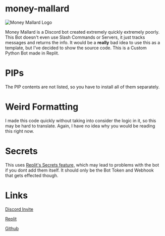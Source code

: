 # money-mallard

![Money Mallard Logo](https://i.ibb.co/hHLRt5x/Mallard.png)

Money Mallard is a Discord bot created extremely quickly extremely poorly. This Bot doesn't even use Slash Commands or Servers, it just tracks messages and returns the info. It would be a **really** bad idea to use this as a template, but I've decided to show the source code. This is a Custom Python Bot made in Replit.


# PIPs

The PIP contents are not listed, so you have to install all of them separately.

# Weird Formatting

I made this code quickly without taking into consider the logic in it, so this may be hard to translate. Again, I have no idea why you would be reading this right now.

# Secrets

This uses [Replit's Secrets feature,](https://docs.replit.com/programming-ide/workspace-features/secrets) which may lead to problems with the bot if you dont add them itself. It should only be the Bot Token and Webhook that gets effected though.

# Links

[Discord Invite](https://discord.com/api/oauth2/authorize?client_id=1207085383800856596&permissions=275414903872&scope=bot)

[Replit](https://replit.com/@theswagduck/Money-Mallard)

[Github](https://github.com/duckswag/money-mallard/)
